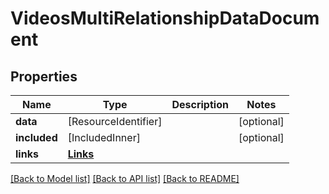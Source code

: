 # VideosMultiRelationshipDataDocument

## Properties
Name | Type | Description | Notes
------------ | ------------- | ------------- | -------------
**data** | [ResourceIdentifier] |  | [optional] 
**included** | [IncludedInner] |  | [optional] 
**links** | [**Links**](Links.md) |  | 

[[Back to Model list]](../README.md#documentation-for-models) [[Back to API list]](../README.md#documentation-for-api-endpoints) [[Back to README]](../README.md)


